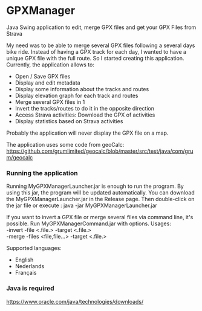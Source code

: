 # GPXManager

Java Swing application to edit, merge GPX files and get your GPX Files from Strava

My need was to be able to merge several GPX files following a several days bike ride. Instead of having a GPX track for
each day, I wanted to have a unique GPX file with the full route.
So I started creating this application.
Currently, the application allows to:

- Open / Save GPX files
- Display and edit metadata
- Display some information about the tracks and routes
- Display elevation graph for each track and routes
- Merge several GPX files in 1
- Invert the tracks/routes to do it in the opposite direction
- Access Strava activities: Download the GPX of activities
- Display statistics based on Strava activities

Probably the application will never display the GPX file on a map.

The application uses some code from geoCalc:
https://github.com/grumlimited/geocalc/blob/master/src/test/java/com/grum/geocalc

### Running the application

Running MyGPXManagerLauncher.jar is enough to run the program. By using this jar, the program will be updated
automatically. You can download the MyGPXManagerLauncher.jar in the Release page. Then double-click on the jar file
or execute : java -jar MyGPXManagerLauncher.jar

If you want to invert a GPX file or merge several files via command line, it's possible.
Run MyGPXManagerCommand.jar with options.
Usages:  
-invert -file <.file.> -target <.file.>  
-merge -files <file,file...> -target <.file.>

Supported languages:

- English
- Nederlands
- Français

### Java is required

https://www.oracle.com/java/technologies/downloads/